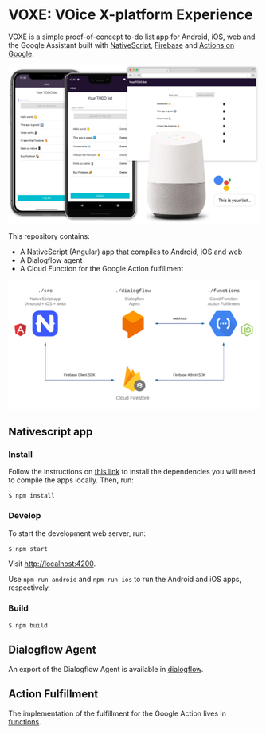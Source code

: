 # VOXE: VOice X-platform Experience

VOXE is a simple proof-of-concept to-do list app for Android, iOS, web and the Google Assistant built with [NativeScript](https://www.nativescript.org/), [Firebase](https://firebase.google.com/) and [Actions on Google](https://developers.google.com/assistant).

<div align="center">
  <img width="800" src="docs/voxe-devices.jpg" />
</div>

This repository contains:

 - A NativeScript (Angular) app that compiles to Android, iOS and web
 - A Dialogflow agent
 - A Cloud Function for the Google Action fulfillment

<div align="center">
  <img width="800" src="docs/voxe-architecture.png" />
</div>

## Nativescript app

### Install

Follow the instructions on [this link](https://docs.nativescript.org/start/quick-setup) to install the dependencies you will need to compile the apps locally. Then, run:

    $ npm install

### Develop

To start the development web server, run:

    $ npm start

Visit [http://localhost:4200](http://localhost:4200).

Use `npm run android` and `npm run ios` to run the Android and iOS apps, respectively.

### Build

    $ npm build

## Dialogflow Agent

An export of the Dialogflow Agent is available in [dialogflow](dialogflow).

## Action Fulfillment

The implementation of the fulfillment for the Google Action lives in [functions](functions).
